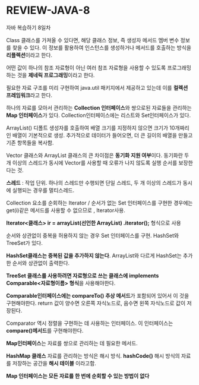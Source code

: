# REVIEW-JAVA-8

자바 복습하기 8일차

Class 클래스를 가져올 수 있다면, 해당 클래스 정보, 즉 생성자 메서드 멤버 변수 정보를 찾을 수 있다. 이 정보를 활용하여 인스턴스를 생성하거나 메서드를 호출하는 방식을 **리플렉션**이라고 한다.

어떤 값이 하나의 참조 자료형이 아닌 여러 참조 자료형을 사용할 수 있도록 프로그래밍하는 것을 **제네릭 프로그래밍**이라고 한다.

필요한 자료 구조를 미리 구현하여 java.util 패키지에서 제공하고 있는데 이를 **컬렉션 프레임워크**라고 한다.

하나의 자료를 모아서 관리하는 **Collection 인터페이스**와 쌍으로된 자료들을 관리하는 **Map 인터페이스**가 있다. Collection인터페이스에는 리스트와 Set인터페이스가 있다.

ArrayList() 디폴트 생성자를 호출하여 배열 크기를 지정하지 않으면 크기가 10개짜리인 배열이 기본적으로 생성. 추가적으로 데이터가 들어오면, 더 큰 길이의 배열을 만들고 기존 항목들을 복사함.

Vector 클래스와 ArrayList 클래스의 큰 차이점은 **동기화 지원 여부**이다. 동기화란 두 개 이상의 스레드가 동시에 Vector를 사용할 때 오류가 나지 않도록 실행 순서를 보장한다는 것.

**스레드** : 작업 단위. 하나의 스레드만 수행되면 단일 스레드, 두 개 이상의 스레드가 동시에 실행되는 경우를 멀티스레드.

Collection 요소를 순회하는 Iterator / 순서가 없는 Set 인터페이스를 구현한 경우에는 get(i)같은 메서드를 사용할 수 없으므로 , Iterator사용. 

**Iterator<클래스> ir = arrayList(선언한 ArrayList) .iterator();** 형식으로 사용

순서와 상관없이 중복을 허용하지 않는 경우 Set 인터페이스를 구현. HashSet와 TreeSet가 있다.

**HashSet클래스는 중복된 값을 추가하지 않는다**. ArrayList와 다르게 HashSet는 추가한 순서와 상관없이 출력한다.

**TreeSet 클래스를 사용하려면 자료형으로 쓰는 클래스에 implements Comparable<자료형이름> 형식**을 사용해야한다.

**Comparable인터페이스에는 compareTo() 추상 메서드**가 포함되어 있어서 이 것을 구현해야한다. return 값이 양수면 오른쪽 자식노드로, 음수면 왼쪽 자식노드로 값이 저장된다. 

Comparator 역시 정렬을 구현하는 데 사용하는 인터페이스. 이 인터페이스는 **compare()메서드**를 구현해야한다. 

**Map인터페이스**는 자료를 쌍으로 관리하는 데 필요한 메서드. 

**HashMap 클래스** 자료를 관리하는 방식은 해시 방식. **hashCode()** 해시 방식의 자료를 저장하는 공간을 **해시 테이블** 이라고함.

**Map 인터페이스는 모든 자료를 한 번에 순회할 수 있는 방법이 없다**

